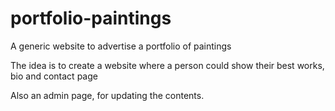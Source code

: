 # portfolio-paintings
A generic website to advertise a portfolio of paintings

The idea is to create a website where a person could show their best works, bio and contact page

Also an admin page, for updating the contents.

